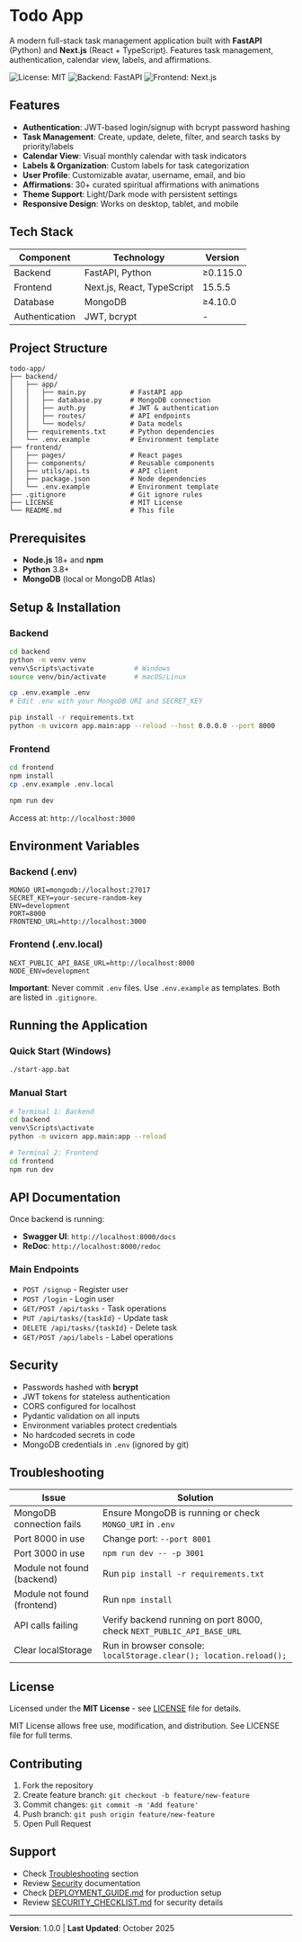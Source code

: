 # Todo App

A modern full-stack task management application built with **FastAPI** (Python) and **Next.js** (React + TypeScript). Features task management, authentication, calendar view, labels, and affirmations.

![License: MIT](https://img.shields.io/badge/License-MIT-blue.svg)
![Backend: FastAPI](https://img.shields.io/badge/Backend-FastAPI-009688.svg)
![Frontend: Next.js](https://img.shields.io/badge/Frontend-Next.js-000000.svg)

## Features

- **Authentication**: JWT-based login/signup with bcrypt password hashing
- **Task Management**: Create, update, delete, filter, and search tasks by priority/labels
- **Calendar View**: Visual monthly calendar with task indicators
- **Labels & Organization**: Custom labels for task categorization
- **User Profile**: Customizable avatar, username, email, and bio
- **Affirmations**: 30+ curated spiritual affirmations with animations
- **Theme Support**: Light/Dark mode with persistent settings
- **Responsive Design**: Works on desktop, tablet, and mobile

## Tech Stack

| Component | Technology | Version |
|-----------|-----------|---------|
| Backend | FastAPI, Python | ≥0.115.0 |
| Frontend | Next.js, React, TypeScript | 15.5.5 |
| Database | MongoDB | ≥4.10.0 |
| Authentication | JWT, bcrypt | - |

## Project Structure

```
todo-app/
├── backend/
│   ├── app/
│   │   ├── main.py           # FastAPI app
│   │   ├── database.py       # MongoDB connection
│   │   ├── auth.py           # JWT & authentication
│   │   ├── routes/           # API endpoints
│   │   └── models/           # Data models
│   ├── requirements.txt      # Python dependencies
│   └── .env.example          # Environment template
├── frontend/
│   ├── pages/                # React pages
│   ├── components/           # Reusable components
│   ├── utils/api.ts          # API client
│   ├── package.json          # Node dependencies
│   └── .env.example          # Environment template
├── .gitignore                # Git ignore rules
├── LICENSE                   # MIT License
└── README.md                 # This file
```

## Prerequisites

- **Node.js** 18+ and **npm**
- **Python** 3.8+
- **MongoDB** (local or MongoDB Atlas)

## Setup & Installation

### Backend

```bash
cd backend
python -m venv venv
venv\Scripts\activate          # Windows
source venv/bin/activate       # macOS/Linux

cp .env.example .env
# Edit .env with your MongoDB URI and SECRET_KEY

pip install -r requirements.txt
python -m uvicorn app.main:app --reload --host 0.0.0.0 --port 8000
```

### Frontend

```bash
cd frontend
npm install
cp .env.example .env.local

npm run dev
```

Access at: `http://localhost:3000`

## Environment Variables

### Backend (.env)
```
MONGO_URI=mongodb://localhost:27017
SECRET_KEY=your-secure-random-key
ENV=development
PORT=8000
FRONTEND_URL=http://localhost:3000
```

### Frontend (.env.local)
```
NEXT_PUBLIC_API_BASE_URL=http://localhost:8000
NODE_ENV=development
```

**Important**: Never commit `.env` files. Use `.env.example` as templates. Both are listed in `.gitignore`.

## Running the Application

### Quick Start (Windows)
```bash
./start-app.bat
```

### Manual Start
```bash
# Terminal 1: Backend
cd backend
venv\Scripts\activate
python -m uvicorn app.main:app --reload

# Terminal 2: Frontend
cd frontend
npm run dev
```

## API Documentation

Once backend is running:
- **Swagger UI**: `http://localhost:8000/docs`
- **ReDoc**: `http://localhost:8000/redoc`

### Main Endpoints
- `POST /signup` - Register user
- `POST /login` - Login user
- `GET/POST /api/tasks` - Task operations
- `PUT /api/tasks/{taskId}` - Update task
- `DELETE /api/tasks/{taskId}` - Delete task
- `GET/POST /api/labels` - Label operations

## Security

- Passwords hashed with **bcrypt**
- JWT tokens for stateless authentication
- CORS configured for localhost
- Pydantic validation on all inputs
- Environment variables protect credentials
- No hardcoded secrets in code
- MongoDB credentials in `.env` (ignored by git)

## Troubleshooting

| Issue | Solution |
|-------|----------|
| MongoDB connection fails | Ensure MongoDB is running or check `MONGO_URI` in `.env` |
| Port 8000 in use | Change port: `--port 8001` |
| Port 3000 in use | `npm run dev -- -p 3001` |
| Module not found (backend) | Run `pip install -r requirements.txt` |
| Module not found (frontend) | Run `npm install` |
| API calls failing | Verify backend running on port 8000, check `NEXT_PUBLIC_API_BASE_URL` |
| Clear localStorage | Run in browser console: `localStorage.clear(); location.reload();` |

## License

Licensed under the **MIT License** - see [LICENSE](./LICENSE) file for details.

MIT License allows free use, modification, and distribution. See LICENSE file for full terms.

## Contributing

1. Fork the repository
2. Create feature branch: `git checkout -b feature/new-feature`
3. Commit changes: `git commit -m 'Add feature'`
4. Push branch: `git push origin feature/new-feature`
5. Open Pull Request

## Support

- Check [Troubleshooting](#-troubleshooting) section
- Review [Security](#-security) documentation
- Check [DEPLOYMENT_GUIDE.md](./DEPLOYMENT_GUIDE.md) for production setup
- Review [SECURITY_CHECKLIST.md](./SECURITY_CHECKLIST.md) for security details

---

**Version**: 1.0.0 | **Last Updated**: October 2025

